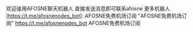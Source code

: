 欢迎谁用AFOSNE聊天机器人
直接发送消息即可联系afosne
更多机器人
[https://t.me/afosnenodes_bot]: AFOSNE免费机场订阅	"AFOSNE免费机场订阅"
<a href='https://t.me/afosnenodes_bot' target='_blank' class='url'>https://t.me/afosnenodes_bot</a> AFOSNE免费机场订阅
